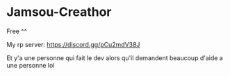 # Jamsou-Creathor

Free ^^

My rp server: https://discord.gg/pCu2mdV38J

Et y'a une personne qui fait le dev alors qu'il demandent beaucoup d'aide a une personne lol
